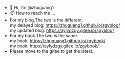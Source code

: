 - 👋 Hi, I’m @zhuguang1
- 📫 How to reach me ...
- For my blog.The two is the different.  
my delayed blog: https://zhuguang1.github.io/zgyblog/  
my updated blog: https://aylydzgy.gitee.io/zgyblog/  
- For my book.The two is the same.  
my book: https://zhuguang1.github.io/zgybook/  
my book: https://aylydzgy.gitee.io/zgybook/  
- Please move to the gitee to get the latest.  

<!---
zhuguang1/zhuguang1 is a ✨ special ✨ repository because its `README.md` (this file) appears on your GitHub profile.
You can click the Preview link to take a look at your changes.
--->
